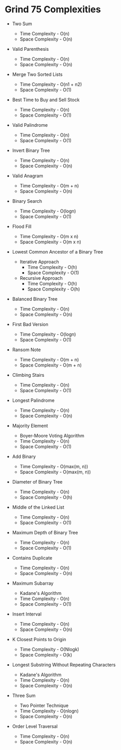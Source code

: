 # Grind 75 Complexities

- Two Sum
  - Time Complexity - O(n)
  - Space Complexity - O(n)
- Valid Parenthesis
  - Time Complexity - O(n)
  - Space Complexity - O(n)
- Merge Two Sorted Lists
  - Time Complexity - O(n1 + n2)
  - Space Complexity - O(1)
- Best Time to Buy and Sell Stock

  - Time Complexity - O(n)
  - Space Complexity - O(1)

- Valid Palindrome
  - Time Complexity - O(n)
  - Space Complexity - O(1)
- Invert Binary Tree
  - Time Complexity - O(n)
  - Space Complexity - O(n)
- Valid Anagram

  - Time Complexity - O(m + n)
  - Space Complexity - O(n)

- Binary Search
  - Time Complexity - O(logn)
  - Space Complexity - O(1)
- Flood Fill
  - Time Complexity - O(m x n)
  - Space Complexity - O(m x n)
- Lowest Common Ancestor of a Binary Tree

  - Iterative Approach
    - Time Complexity - O(h)
    - Space Complexity - O(1)
  - Recursive Approach
    - Time Complexity - O(h)
    - Space Complexity - O(h)

- Balanced Binary Tree
  - Time Complexity - O(n)
  - Space Complexity - O(n)
- First Bad Version
  - Time Complexity - O(logn)
  - Space Complexity - O(1)
- Ransom Note
  - Time Complexity - O(m + n)
  - Space Complexity - O(m + n)
- Climbing Stairs
  - Time Complexity - O(n)
  - Space Complexity - O(1)
- Longest Palindrome
  - Time Complexity - O(n)
  - Space Complexity - O(n)
- Majority Element
  - Boyer-Moore Voting Algorithm
  - Time Complexity - O(n)
  - Space Complexity - O(1)
- Add Binary
  - Time Complexity - O(max(m, n))
  - Space Complexity - O(max(m, n))
- Diameter of Binary Tree
  - Time Complexity - O(n)
  - Space Complexity - O(h)
- Middle of the Linked List
  - Time Complexity - O(n)
  - Space Complexity - O(1)
- Maximum Depth of Binary Tree

  - Time Complexity - O(n)
  - Space Complexity - O(1)

- Contains Duplicate
  - Time Complexity - O(n)
  - Space Complexity - O(n)
- Maximum Subarray
  - Kadane's Algorithm
  - Time Complexity - O(n)
  - Space Complexity - O(1)
- Insert Interval
  - Time Complexity - O(n)
  - Space Complexity - O(n)

- K Closest Points to Origin
  - Time Complexity - O(Nlogk)
  - Space Complexity - O(k)
- Longest Substring Without Repeating Characters
  - Kadane's Algorithm
  - Time Complexity - O(n)
  - Space Complexity - O(n)
- Three Sum
  - Two Pointer Technique
  - Time Complexity - O(nlogn)
  - Space Complexity - O(n)
- Order Level Traversal
  - Time Complexity - O(n)
  - Space Complexity - O(n)
